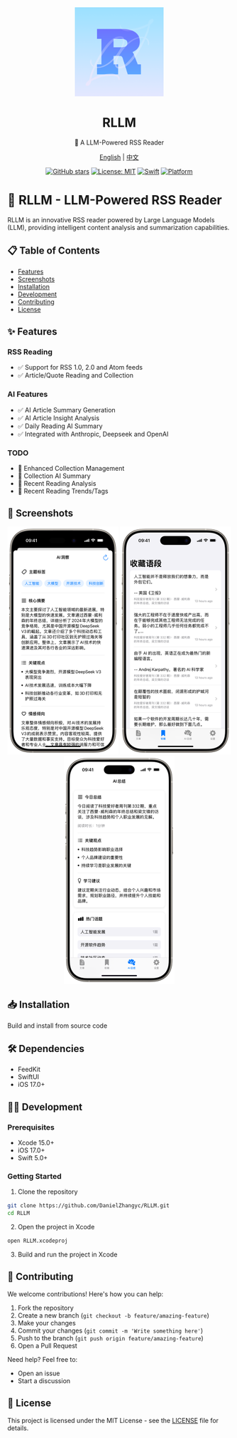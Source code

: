 <div align="center">

<img src="icon.png" alt="RLLM Icon" width="200"/>

# RLLM

🌟 A LLM-Powered RSS Reader

[English](README.md) | [中文](README_CN.md)

[![GitHub stars](https://img.shields.io/github/stars/DanielZhangyc/RLLM.svg?style=social)](https://github.com/DanielZhangyc/RLLM/stargazers)
[![License: MIT](https://img.shields.io/badge/License-MIT-yellow.svg)](https://opensource.org/licenses/MIT)
[![Swift](https://img.shields.io/badge/Swift-5.0-orange.svg)](https://swift.org)
[![Platform](https://img.shields.io/badge/platform-iOS-lightgrey.svg)](https://www.apple.com/ios/)

</div>

# 📖 RLLM - LLM-Powered RSS Reader

RLLM is an innovative RSS reader powered by Large Language Models (LLM), providing intelligent content analysis and summarization capabilities.

## 📋 Table of Contents

- [Features](#features)
- [Screenshots](#screenshots)
- [Installation](#installation)
- [Development](#development)
- [Contributing](#contributing)
- [License](#license)

## ✨ Features

### RSS Reading
- ✅ Support for RSS 1.0, 2.0 and Atom feeds
- ✅ Article/Quote Reading and Collection

### AI Features
- ✅ AI Article Summary Generation
- ✅ AI Article Insight Analysis
- ✅ Daily Reading AI Summary
- ✅ Integrated with Anthropic, Deepseek and OpenAI

### TODO
- 📝 Enhanced Collection Management
- 📝 Collection AI Summary
- 📝 Recent Reading Analysis
- 📝 Recent Reading Trends/Tags

## 📱 Screenshots

<div align="center">
<img src="https://github.com/DanielZhangyc/RLLM/blob/main/Screenshots/1.PNG?raw=true" alt="AI Insights" width="250"/>
<img src="https://github.com/DanielZhangyc/RLLM/blob/main/Screenshots/2.PNG?raw=true" alt="Quote Collection" width="250"/>
<img src="https://github.com/DanielZhangyc/RLLM/blob/main/Screenshots/3.PNG?raw=true" alt="Daily Summary" width="250"/>
</div>

## 📥 Installation

Build and install from source code

## 🛠 Dependencies

- FeedKit
- SwiftUI
- iOS 17.0+

## 👨‍💻 Development

### Prerequisites

- Xcode 15.0+
- iOS 17.0+
- Swift 5.0+

### Getting Started

1. Clone the repository
```bash
git clone https://github.com/DanielZhangyc/RLLM.git
cd RLLM
```

2. Open the project in Xcode
```bash
open RLLM.xcodeproj
```

3. Build and run the project in Xcode

## 🤝 Contributing

We welcome contributions! Here's how you can help:

1. Fork the repository
2. Create a new branch (`git checkout -b feature/amazing-feature`)
3. Make your changes
4. Commit your changes (`git commit -m 'Write something here'`)
5. Push to the branch (`git push origin feature/amazing-feature`)
6. Open a Pull Request

Need help? Feel free to:
- Open an issue
- Start a discussion

## 📄 License

This project is licensed under the MIT License - see the [LICENSE](LICENSE) file for details.
